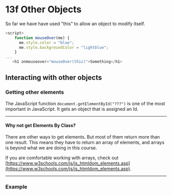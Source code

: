 # 13f Other Objects

So far we have have used "this" to allow an object to modify itself.

```javascript
<script>
    function mouseOver(me) {
      me.style.color = "blue";
      me.style.backgroundColor = "lightblue";
    }
...
   <h1 onmouseover="mouseOver(this)">Something</h1>
```
## Interacting with other objects

### Getting other elements

The JavaScript function ```document.getElementById("???")``` is one of the most important in JavaScript.  It gets an object that is assigned an Id.

---
#### Why not get Elements By Class?

There are other ways to get elements.  But most of them return more than one result.  This means they have to return an array of elements, and arrays is beyond what we are doing in this course.

If you are comfortable working with arrays, check out [https://www.w3schools.com/js/js_htmldom_elements.asp](https://www.w3schools.com/js/js_htmldom_elements.asp).

---

### Example


